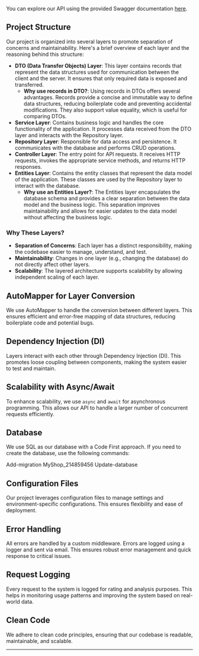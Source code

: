 
You can explore our API using the provided Swagger documentation [here](<link-to-swagger>).

## Project Structure

Our project is organized into several layers to promote separation of concerns and maintainability. Here's a brief overview of each layer and the reasoning behind this structure:

- **DTO (Data Transfer Objects) Layer**: This layer contains records that represent the data structures used for communication between the client and the server. It ensures that only required data is exposed and transferred.
  - **Why use records in DTO?**: Using records in DTOs offers several advantages. Records provide a concise and immutable way to define data structures, reducing boilerplate code and preventing accidental modifications. They also support value equality, which is useful for comparing DTOs.
- **Service Layer**: Contains business logic and handles the core functionality of the application. It processes data received from the DTO layer and interacts with the Repository layer.
- **Repository Layer**: Responsible for data access and persistence. It communicates with the database and performs CRUD operations.
- **Controller Layer**: The entry point for API requests. It receives HTTP requests, invokes the appropriate service methods, and returns HTTP responses.
- **Entities Layer**: Contains the entity classes that represent the data model of the application. These classes are used by the Repository layer to interact with the database.
  - **Why use an Entities Layer?**: The Entities layer encapsulates the database schema and provides a clear separation between the data model and the business logic. This separation improves maintainability and allows for easier updates to the data model without affecting the business logic.

### Why These Layers?

- **Separation of Concerns**: Each layer has a distinct responsibility, making the codebase easier to manage, understand, and test.
- **Maintainability**: Changes in one layer (e.g., changing the database) do not directly affect other layers.
- **Scalability**: The layered architecture supports scalability by allowing independent scaling of each layer.

## AutoMapper for Layer Conversion

We use AutoMapper to handle the conversion between different layers. This ensures efficient and error-free mapping of data structures, reducing boilerplate code and potential bugs.

## Dependency Injection (DI)

Layers interact with each other through Dependency Injection (DI). This promotes loose coupling between components, making the system easier to test and maintain.

## Scalability with Async/Await

To enhance scalability, we use `async` and `await` for asynchronous programming. This allows our API to handle a larger number of concurrent requests efficiently.

## Database

We use SQL as our database with a Code First approach. If you need to create the database, use the following commands:

Add-migration MyShop_214859456
Update-database

## Configuration Files

Our project leverages configuration files to manage settings and environment-specific configurations. This ensures flexibility and ease of deployment.

## Error Handling

All errors are handled by a custom middleware. Errors are logged using a logger and sent via email. This ensures robust error management and quick response to critical issues.

## Request Logging

Every request to the system is logged for rating and analysis purposes. This helps in monitoring usage patterns and improving the system based on real-world data.

## Clean Code

We adhere to clean code principles, ensuring that our codebase is readable, maintainable, and scalable.

---
